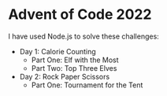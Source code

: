 # Advent of Code 2022

I have used Node.js to solve these challenges:
* Day 1: Calorie Counting
    * Part One: Elf with the Most
    * Part Two: Top Three Elves
* Day 2: Rock Paper Scissors
    * Part One: Tournament for the Tent